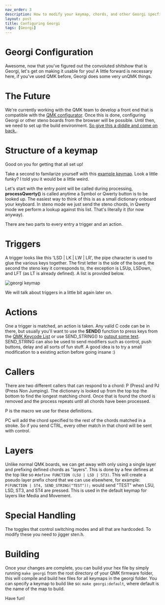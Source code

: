 ```yaml
---
nav_order: 3
description: How to modify your keymap, chords, and other Georgi specfics.
layout: post
title: Configuring Georgi
tags: [Georgi]
---
```


# Georgi Configuration

Awesome, now that you've figured out the convoluted shitshow that is Georgi, let's get on making it usable for you! A little forward is necessary here, if you've used QMK before, Georgi does some very unQMK things.

# The Future
We're currently working with the QMK team to develop a front end that is compatible with the [QMK configurator](http://config.qmk.fm). Once this is done, configuring Georgi or other steno boards from the browser will be possible. Until then, we need to set up the build environment. [So give this a diddle and come on back.](https://beta.docs.qmk.fm/tutorial/newbs_getting_started).

# Structure of a keymap
Good on you for getting that all set up!

Take a second to familarize yourself with this [example keymap](https://github.com/germ/qmk_firmware/blob/georgi/keyboards/georgi/keymaps/default/keymap.c). Look a little funky? I told you it would be a little weird.

Let's start with the entry point will be called during processing, **processQwerty()** is called anytime a Symbol or Qwerty button is to be looked up. The easiest way to think of this is as a small dictionary onboard your keyboard. In steno mode we just send the steno chords, in Qwerty mode we perform a lookup against this list. That's literally it (for now anyway).

There are two parts to every entry a trigger and an action.

# Triggers
A trigger looks like this 'LSD | LK | LW | LR', the pipe character is used to glue the various keys together. The first letter is the side of the board, the second the steno key it corresponds to, the exception is LSUp, LSDown, and LFT (as LT is already defined). A list is provided below.

![georgi keymap](/img/georgi/defines.png)

We will talk about triggers in a little bit again later on.

# Actions
One a trigger is matched, an action is taken. Any valid C code can be in there, but usually you'll want to use the **SEND()** function to press keys from the [QMK Keycode List](https://beta.docs.qmk.fm/keycodes) or use SEND_STRING() to [output some text](https://beta.docs.qmk.fm/feature_macros). SEND_STRING can also be used to send modifiers such as control, push buttons, delay and all sorts of fun stuff. A good idea is to try a small modification to a existing action before going insane :)

# Callers
There are two different callers that can respond to a chord: P (Press) and PJ (Press Non Jumping). The dictionary is looked up from the top top the bottom to find the longest matching chord. Once that is found the chord is removed and the process repeats until all chords have been processed.

P is the macro we use for these definitions.

PC will add the chord specified to the rest of the chords matched in a stroke. So if you send CTRL, every other match in that chord will be sent with control.

# Layers
Unlike normal QMK boards, we can get away with only using a single layer and prefixing defined chords as "layers". This is done by a few defines at the top like so `#define FUNCTION (LSU | LSD | ST3)`. This will create a pseudo layer prefix chord that we can use elsewhere, for example: `P(FUNCTION | ST4, SEND_STRING("TEST"));` would send "TEST" when LSU, LSD, ST3, and ST4 are pressed. This is used in the default keymap for layers like Media and Movement.

# Special Handling
The toggles that control switching modes and all that are hardcoded. To modify these you need to jigger sten.h. 

# Building
Once your changes are complete, you can build your hex file by simply running `make georgi` from the root directory of your QMK firmware folder, this will compile and build hex files for all keymaps in the georgi folder. You can specify a keymap to build like so: `make georgi:default`, where default is the name of the map to build.

Have fun!
